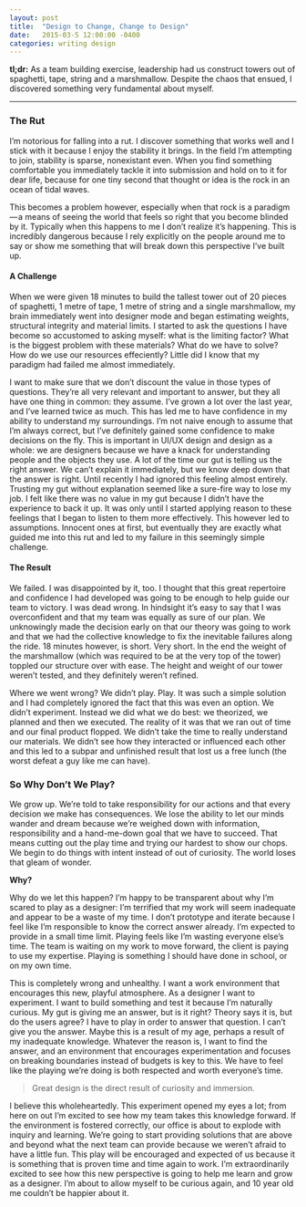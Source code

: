 ```yaml
---
layout: post
title:  "Design to Change, Change to Design"
date:   2015-03-5 12:00:00 -0400
categories: writing design
---
```

**tl;dr:** As a team building exercise, leadership had us construct towers out of spaghetti, tape, string and a marshmallow. Despite the chaos that ensued, I discovered something very fundamental about myself.

<hr>

### The Rut

I’m notorious for falling into a rut. I discover something that works well and I stick with it because I enjoy the stability it brings. In the field I’m attempting to join, stability is sparse, nonexistant even. When you find something comfortable you immediately tackle it into submission and hold on to it for dear life, because for one tiny second that thought or idea is the rock in an ocean of tidal waves.

This becomes a problem however, especially when that rock is a paradigm — a means of seeing the world that feels so right that you become blinded by it. Typically when this happens to me I don’t realize it’s happening. This is incredibly dangerous because I rely explicitly on the people around me to say or show me something that will break down this perspective I’ve built up.

#### A Challenge

When we were given 18 minutes to build the tallest tower out of 20 pieces of spaghetti, 1 metre of tape, 1 metre of string and a single marshmallow, my brain immediately went into designer mode and began estimating weights, structural integrity and material limits. I started to ask the questions I have become so accustomed to asking myself: what is the limiting factor? What is the biggest problem with these materials? What do we have to solve? How do we use our resources effeciently? Little did I know that my paradigm had failed me almost immediately.

I want to make sure that we don’t discount the value in those types of questions. They’re all very relevant and important to answer, but they all have one thing in common: they assume. I’ve grown a lot over the last year, and I’ve learned twice as much. This has led me to have confidence in my ability to understand my surroundings. I’m not naive enough to assume that I’m always correct, but I’ve definitely gained some confidence to make decisions on the fly. This is important in UI/UX design and design as a whole: we are designers because we have a knack for understanding people and the objects they use. A lot of the time our gut is telling us the right answer. We can’t explain it immediately, but we know deep down that the answer is right. Until recently I had ignored this feeling almost entirely. Trusting my gut without explanation seemed like a sure-fire way to lose my job. I felt like there was no value in my gut because I didn’t have the experience to back it up. It was only until I started applying reason to these feelings that I began to listen to them more effectively. This however led to assumptions. Innocent ones at first, but eventually they are exactly what guided me into this rut and led to my failure in this seemingly simple challenge.

#### The Result

We failed. I was disappointed by it, too. I thought that this great repertoire and confidence I had developed was going to be enough to help guide our team to victory. I was dead wrong. In hindsight it’s easy to say that I was overconfident and that my team was equally as sure of our plan. We unknowingly made the decision early on that our theory was going to work and that we had the collective knowledge to fix the inevitable failures along the ride. 18 minutes however, is short. Very short. In the end the weight of the marshmallow (which was required to be at the very top of the tower) toppled our structure over with ease. The height and weight of our tower weren’t tested, and they definitely weren’t refined.

Where we went wrong? We didn’t play. Play. It was such a simple solution and I had completely ignored the fact that this was even an option. We didn’t experiment. Instead we did what we do best: we theorized, we planned and then we executed. The reality of it was that we ran out of time and our final product flopped. We didn’t take the time to really understand our materials. We didn’t see how they interacted or influenced each other and this led to a subpar and unfinished result that lost us a free lunch (the worst defeat a guy like me can have).

### So Why Don’t We Play?

We grow up. We’re told to take responsibility for our actions and that every decision we make has consequences. We lose the ability to let our minds wander and dream because we’re weighed down with information, responsibility and a hand-me-down goal that we have to succeed. That means cutting out the play time and trying our hardest to show our chops. We begin to do things with intent instead of out of curiosity. The world loses that gleam of wonder.

<p class='center'><strong>Why?</strong></p>

Why do we let this happen? I’m happy to be transparent about why I’m scared to play as a designer: I’m terrified that my work will seem inadequate and appear to be a waste of my time. I don’t prototype and iterate because I feel like I’m responsible to know the correct answer already. I’m expected to provide in a small time limit. Playing feels like I’m wasting everyone else’s time. The team is waiting on my work to move forward, the client is paying to use my expertise. Playing is something I should have done in school, or on my own time.

This is completely wrong and unhealthy. I want a work environment that encourages this new, playful atmosphere. As a designer I want to experiment. I want to build something and test it because I’m naturally curious. My gut is giving me an answer, but is it right? Theory says it is, but do the users agree? I have to play in order to answer that question. I can’t give you the answer. Maybe this is a result of my age, perhaps a result of my inadequate knowledge. Whatever the reason is, I want to find the answer, and an environment that encourages experimentation and focuses on breaking boundaries instead of budgets is key to this. We have to feel like the playing we’re doing is both respected and worth everyone’s time.

>Great design is the direct result of curiosity and immersion.

I believe this wholeheartedly. This experiment opened my eyes a lot; from here on out I’m excited to see how my team takes this knowledge forward. If the environment is fostered correctly, our office is about to explode with inquiry and learning. We’re going to start providing solutions that are above and beyond what the next team can provide because we weren’t afraid to have a little fun. This play will be encouraged and expected of us because it is something that is proven time and time again to work. I’m extraordinarily excited to see how this new perspective is going to help me learn and grow as a designer. I’m about to allow myself to be curious again, and 10 year old me couldn’t be happier about it.
